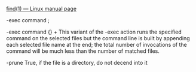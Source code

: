 [find(1) — Linux manual page](https://man7.org/linux/man-pages/man1/find.1.html)

-exec command ;




-exec command {} +
    This variant of the -exec action runs the specified command on the selected files but the command line is built by appending each selected file name at the end; the total number of invocations of the command will be much less than the number of matched files.


-prune True, if the file is a directory, do not decend into it
